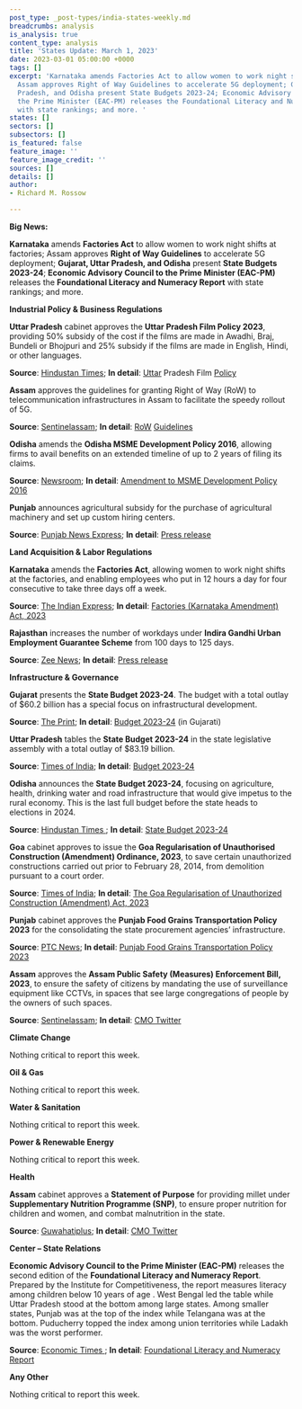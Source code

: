 ```yaml
---
post_type: _post-types/india-states-weekly.md
breadcrumbs: analysis
is_analysis: true
content_type: analysis
title: 'States Update: March 1, 2023'
date: 2023-03-01 05:00:00 +0000
tags: []
excerpt: 'Karnataka amends Factories Act to allow women to work night shifts at factories;
  Assam approves Right of Way Guidelines to accelerate 5G deployment; Gujarat, Uttar
  Pradesh, and Odisha present State Budgets 2023-24; Economic Advisory Council to
  the Prime Minister (EAC-PM) releases the Foundational Literacy and Numeracy Report
  with state rankings; and more. '
states: []
sectors: []
subsectors: []
is_featured: false
feature_image: ''
feature_image_credit: ''
sources: []
details: []
author:
- Richard M. Rossow

---
```

**Big News:**

**Karnataka** amends **Factories Act** to allow women to work night shifts at factories; Assam approves **Right of Way Guidelines** to accelerate 5G deployment; **Gujarat, Uttar Pradesh, and Odisha** present **State Budgets 2023-24**; **Economic Advisory Council to the Prime Minister (EAC-PM)** releases the **Foundational Literacy and Numeracy Report** with state rankings; and more.

**Industrial Policy & Business Regulations**

**Uttar Pradesh** cabinet approves the **Uttar Pradesh Film Policy 2023**, providing 50% subsidy of the cost if the films are made in Awadhi, Braj, Bundeli or Bhojpuri and 25% subsidy if the films are made in English, Hindi, or other languages.

**Source**: [Hindustan Times](https://www.hindustantimes.com/cities/lucknow-news/uttar-pradesh-cabinet-approves-new-up-film-policy-101677088928112.html); **In detail**: [Uttar](https://twitter.com/UPGovt/status/1628641086242721794) Pradesh Film [Policy](https://filmbandhuup.gov.in/pdf/FilmBandhuBooklet-English.pdf)

**Assam** approves the guidelines for granting Right of Way (RoW) to telecommunication infrastructures in Assam to facilitate the speedy rollout of 5G.

**Source**: [Sentinelassam](https://www.sentinelassam.com/topheadlines/assam-cabinet-approves-bill-for-public-safety-638601); **In detail**: [RoW](https://twitter.com/himantabiswa/status/1628346580880461824) [Guidelines](https://dot.gov.in/sites/default/files/Telecom%20at%20a%20Glance%202023%20as%20on%2018-01-2023.pdf?download=1)

**Odisha** amends the **Odisha MSME Development Policy 2016**, allowing firms to avail benefits on an extended timeline of up to 2 years of filing its claims.

**Source**: [Newsroom](https://newsroomodisha.com/odisha-food-processing-policy-2013-2016-and-odisha-msme-development-policy-2016-amended/); **In detail**: [Amendment to MSME Development Policy 2016](https://msme.odisha.gov.in/sites/default/files/2023-02/1292_0_0.pdf)

**Punjab** announces agricultural subsidy for the purchase of agricultural machinery and set up custom hiring centers.

**Source**: [Punjab News Express](https://www.punjabnewsexpress.com/punjab/news/punjab-cm-mann-government-to-provide-subsidy-on-purchase-of-agricultural-machinery-kuldeep-singh-dhaliwal-201292); **In detail**: [Press release](http://diprpunjab.gov.in/?q=content/mann-government-provide-subsidy-purchase-agricultural-machinery-kuldeep-singh-dhaliwal)

**Land Acquisition & Labor Regulations**

**Karnataka** amends the **Factories Act**, allowing women to work night shifts at the factories, and enabling employees who put in 12 hours a day for four consecutive to take three days off a week.

**Source**: [The Indian Express](https://indianexpress.com/article/cities/bangalore/karnataka-passes-bill-work-days-weekly-work-hours-8470470/); **In detail**: [Factories (Karnataka Amendment) Act, 2023](https://www.kla.kar.nic.in/assembly/bills/bill15150_04.pdf)

**Rajasthan** increases the number of workdays under **Indira Gandhi Urban Employment Guarantee Scheme** from 100 days to 125 days.

**Source**: [Zee News](https://zeenews.india.com/economy/rajasthan-job-guarantee-scheme-number-of-workdays-increased-from-100-to-125-days-under-indira-gandhi-urban-employment-guarantee-scheme-2576655.html); **In detail**: [Press release](https://dipr.rajasthan.gov.in/press-release-detail/82331/0)

**Infrastructure & Governance**

**Gujarat** presents the **State Budget 2023-24**. The budget with a total outlay of $60.2 billion has a special focus on infrastructural development.

**Source**: [The Print](https://theprint.in/india/gujarat-budget-2023-24-rs-5-lakh-crore-to-be-spent-over-5-years-for-infrastructure-development-rs-5950-cr-allotted-for-narmada-project/1396387/); **In detail**: [Budget 2023-24](https://acrobat.adobe.com/id/urn:aaid:sc:VA6C2:368eb58c-77f6-4738-8fe0-ce7ed46070c3) (in Gujarati)

**Uttar Pradesh** tables the **State Budget 2023-24** in the state legislative assembly with a total outlay of $83.19 billion.

**Source**: [Times of India](https://timesofindia.indiatimes.com/city/lucknow/uttar-pradesh-yogi-adityanath-govt-presents-rs-6-90-lakh-crore-budget-for-2023-24/articleshow/98147425.cms); **In detail**: [Budget 2023-24](https://budget.up.nic.in/)

**Odisha** announces the **State Budget 2023-24**, focusing on agriculture, health, drinking water and road infrastructure that would give impetus to the rural economy. This is the last full budget before the state heads to elections in 2024.

**Source**: [Hindustan Times ](https://www.hindustantimes.com/cities/others/odisha-budget-2023-24-focuses-on-agriculture-health-and-drinking-water-101677320907357.html); **In detail**: [State Budget 2023-24](https://budget.odisha.gov.in/previous-yearly-budget/2023)

**Goa** cabinet approves to issue the **Goa Regularisation of Unauthorised Construction (Amendment) Ordinance, 2023**, to save certain unauthorized constructions carried out prior to February 28, 2014, from demolition pursuant to a court order.

**Source**: [Times of India](https://timesofindia.indiatimes.com/city/goa/cabinet-oks-amendment-to-save-certain-unauthorised-structures/articleshow/98131786.cms); **In detail**: [The Goa Regularisation of Unauthorized Construction (Amendment) Act, 2023](https://goaprintingpress.gov.in/downloads/2223/2223-46-SI-EOG-1.pdf)

**Punjab** cabinet approves the **Punjab Food Grains Transportation Policy 2023** for the consolidating the state procurement agencies’ infrastructure.

**Source**: [PTC News](https://www.ptcnews.tv/punjab-2/punjab-makes-it-mandatory-for-every-establishment-to-have-name-board-in-punjabi-language-719731); **In detail**: [Punjab Food Grains Transportation Policy 2023](http://foodsuppb.gov.in/sites/default/files/The%20Punjab%20Food%20Grains%20Transportation%20Policy%20-%202023-24.pdf)

**Assam** approves the **Assam Public Safety (Measures) Enforcement Bill, 2023**, to ensure the safety of citizens by mandating the use of surveillance equipment like CCTVs, in spaces that see large congregations of people by the owners of such spaces.

**Source**: [Sentinelassam](https://www.sentinelassam.com/topheadlines/assam-cabinet-approves-bill-for-public-safety-638601); **In detail**: [CMO Twitter](https://twitter.com/himantabiswa/status/1628346580880461824)

**Climate Change**

Nothing critical to report this week.

**Oil & Gas**

Nothing critical to report this week.

**Water & Sanitation**

Nothing critical to report this week.

**Power & Renewable Energy**

Nothing critical to report this week.

**Health**

**Assam** cabinet approves a **Statement of Purpose** for providing millet under **Supplementary Nutrition Programme (SNP)**, to ensure proper nutrition for children and women, and combat malnutrition in the state.

**Source**: [Guwahatiplus](https://www.guwahatiplus.com/assam/assam-government-approves-sop-for-tackling-malnutrition); **In detail**: [CMO Twitter](https://twitter.com/himantabiswa/status/1628346580880461824)

**Center – State Relations**

**Economic Advisory Council to the Prime Minister (EAC-PM)** releases the second edition of the **Foundational Literacy and Numeracy Report**. Prepared by the Institute for Competitiveness, the report measures literacy among children below 10 years of age . West Bengal led the table while Uttar Pradesh stood at the bottom among large states. Among smaller states, Punjab was at the top of the index while Telangana was at the bottom. Puducherry topped the index among union territories while Ladakh was the worst performer.

**Source**: [Economic Times ](https://economictimes.indiatimes.com/news/india/west-bengal-on-top-uttar-pradesh-at-bottom-of-index-for-literacy-among-children-below-10-years/articleshow/98206090.cms); **In detail**: [Foundational Literacy and Numeracy Report](https://eacpm.gov.in/wp-content/uploads/2023/02/FLN-report-For-Web.pdf)

**Any Other**

Nothing critical to report this week.